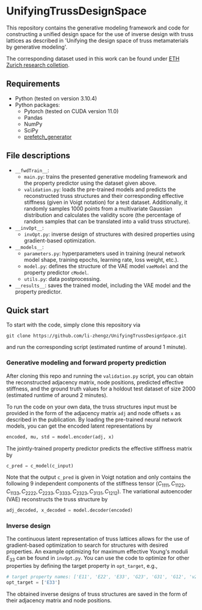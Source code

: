 # UnifyingTrussDesignSpace
This repository contains the generative modeling framework and code for constructing a unified design space for the use of inverse design with truss lattices as described in 'Unifying the design space of truss metamaterials by generative modeling'. 

The corresponding dataset used in this work can be found under [ETH Zurich research colletion](https://doi.org/10.3929/ethz-b-000618078).

## Requirements
- Python (tested on version 3.10.4)
- Python packages:
	- Pytorch (tested on CUDA version 11.0)
	- Pandas
	- NumPy
	- SciPy
	- [prefetch_generator](https://pypi.org/project/prefetch_generator/)

## File descriptions
- `__fwdTrain__`:
  - `main.py`: trains the presented generative modeling framework and the property predictor using the dataset given above.
  - `validation.py`: loads the pre-trained models and predicts the reconstructed truss structures and their corresponding effective stiffness (given in Voigt notation) for a test dataset. Additionally, it randomly samples 1000 points from a multivariate Gaussian distribution and calculates the validity score (the percentage of random samples that can be translated into a valid truss structure).
- `__invOpt__`:
  - `invOpt.py`: inverse design of structures with desired properties using gradient-based optimization.
- `__models__`:
  - `parameters.py`: hyperparameters used in training (neural network model shape, training epochs, learning rate, loss weight, etc.).
  - `model.py`: defines the structure of the VAE model `vaeModel` and the property predictor `cModel`.
  - `utils.py`: data postprocessing.
- `__results__`: saves the trained model, including the VAE model and the property predictor.

## Quick start
To start with the code, simply clone this repository via
```
git clone https://github.com/li-zhengz/UnifyingTrussDesignSpace.git
```
and run the corresponding script (estimated runtime of around 1 minute).
### Generative modeling and forward property prediction
After cloning this repo and running the `validation.py` script, you can obtain the reconstructed adjacency matrix, node positions, predicted effective stiffness, and the ground truth values for a holdout test dataset of size 2000 (estimated runtime of around 2 minutes). 

To run the code on your own data, the truss structures input must be provided in the form of the adjacency matrix `adj` and node offsets `x` as described in the publication. By loading the pre-trained neural network models, you can get the encoded latent representations by 

```python
encoded, mu, std = model.encoder(adj, x)
```
The jointly-trained property predictor predicts the effective stiffness matrix by 
```python
c_pred = c_model(c_input)
```
Note that the output `c_pred` is given in Voigt notation and only contains the following 9 independent components of the stiffness tensor $(C_{1111}, C_{1122}, C_{1133}, C_{2222}, C_{2233}, C_{3333}, C_{2323}, C_{3131}, C_{1212})$.
The variational autoencoder (VAE) reconstructs the truss structure by
```python
adj_decoded, x_decoded = model.decoder(encoded)
```
### Inverse design
The continuous latent representation of truss lattices allows for the use of gradient-based optimization to search for structures with desired properties. An example optimizing for maximum effective Young's moduli $E_{33}$ can be found in `invOpt.py`.
You can use the code to optimize for other properties by defining the target property in `opt_target`, e.g., 
```python
# target property names: ['E11', 'E22', 'E33', 'G23', 'G31', 'G12', 'v21', 'v31', 'v32', 'v12', 'v13', 'v23']
opt_target = ['E33'] 
```
The obtained inverse designs of truss structures are saved in the form of their adjacency matrix and node positions. 
